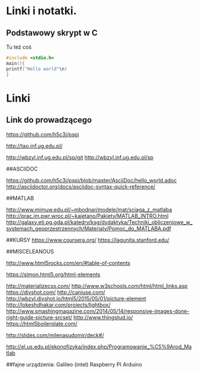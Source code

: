 # Linki i notatki.


## Podstawowy skrypt w C

Tu też coś
```c
#include <stdio.h>
main(){
printf("Hello world"\n)
}
```

# Linki

## Link do prowadzącego
https://github.com/h5c3j/pspi

http://tao.inf.ug.edu.pl/

http://wbzyl.inf.ug.edu.pl/sp/git
http://wbzyl.inf.ug.edu.pl/sp

##ASCIIDOC

https://github.com/h5c3j/pspi/blob/master/AsciiDoc/hello_world.adoc
http://asciidoctor.org/docs/asciidoc-syntax-quick-reference/

##MATLAB

http://www.mimuw.edu.pl/~mbodnar/modele/mat/sciaga_z_matlaba
http://prac.im.pwr.wroc.pl/~kajetano/Pakiety/MATLAB_INTRO.html
http://galaxy.eti.pg.gda.pl/katedry/ksg/dydaktyka/Techniki_obliczeniowe_w_systemach_geoprzestrzennych/Materialy/Pomoc_do_MATLABA.pdf

##KURSY
https://www.coursera.org/
https://lagunita.stanford.edu/

##MISCELEANOUS

http://www.html5rocks.com/en/#table-of-contents

https://simon.html5.org/html-elements

http://materializecss.com/
http://www.w3schools.com/html/html_links.asp
https://divshot.com/
http://caniuse.com/
http://wbzyl.divshot.io/html5/2015/05/01/picture-element
http://lokeshdhakar.com/projects/lightbox/
http://www.smashingmagazine.com/2014/05/14/responsive-images-done-right-guide-picture-srcset/
http://www.thingstud.io/
https://html5boilerplate.com/

http://slides.com/milenasudomir/deck#/

http://el.us.edu.pl/ekonofizyka/index.php/Programowanie_%C5%9Arod_Matlab

##fajne urządzenia:
Galileo (intel)
Raspberry PI
Arduino


